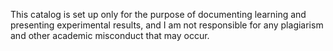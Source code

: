 This catalog is set up only for the purpose of documenting learning and presenting experimental results, and I am not responsible for any plagiarism and other academic misconduct that may occur.
